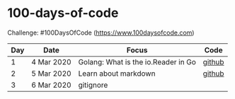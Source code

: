 # 100-days-of-code
Challenge: #100DaysOfCode (https://www.100daysofcode.com)

Day | Date | Focus | Code
----|----- | ----- | ----
1 | 4 Mar 2020 | Golang: What is the io.Reader in Go | [github](https://github.com/golfz/learn-golang/tree/master/reader)
2 | 5 Mar 2020 | Learn about markdown | [github](https://github.com/golfz/mastering-markdown)
3 | 6 Mar 2020 | gitignore | 
